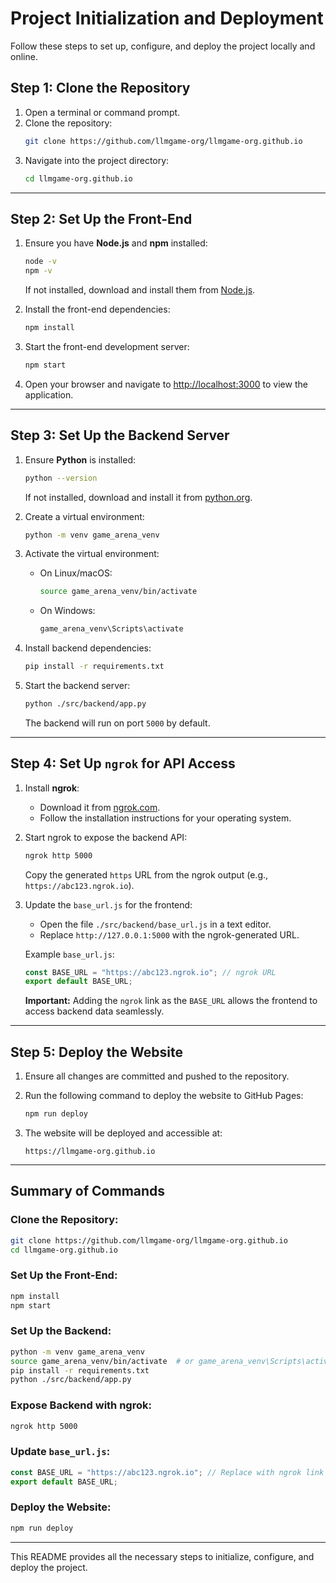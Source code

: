 # Project Initialization and Deployment

Follow these steps to set up, configure, and deploy the project locally and online.

## Step 1: Clone the Repository

1. Open a terminal or command prompt.
2. Clone the repository:
   ```bash
   git clone https://github.com/llmgame-org/llmgame-org.github.io
   ```
3. Navigate into the project directory:
   ```bash
   cd llmgame-org.github.io
   ```

---

## Step 2: Set Up the Front-End

1. Ensure you have **Node.js** and **npm** installed:
   ```bash
   node -v
   npm -v
   ```
   If not installed, download and install them from [Node.js](https://nodejs.org/).

2. Install the front-end dependencies:
   ```bash
   npm install
   ```

3. Start the front-end development server:
   ```bash
   npm start
   ```

4. Open your browser and navigate to [http://localhost:3000](http://localhost:3000) to view the application.

---

## Step 3: Set Up the Backend Server

1. Ensure **Python** is installed:
   ```bash
   python --version
   ```
   If not installed, download and install it from [python.org](https://www.python.org/).

2. Create a virtual environment:
   ```bash
   python -m venv game_arena_venv
   ```

3. Activate the virtual environment:
   - On Linux/macOS:
     ```bash
     source game_arena_venv/bin/activate
     ```
   - On Windows:
     ```bash
     game_arena_venv\Scripts\activate
     ```

4. Install backend dependencies:
   ```bash
   pip install -r requirements.txt
   ```

5. Start the backend server:
   ```bash
   python ./src/backend/app.py
   ```
   The backend will run on port `5000` by default.

---

## Step 4: Set Up `ngrok` for API Access

1. Install **ngrok**:
   - Download it from [ngrok.com](https://ngrok.com/download).
   - Follow the installation instructions for your operating system.

2. Start ngrok to expose the backend API:
   ```bash
   ngrok http 5000
   ```
   Copy the generated `https` URL from the ngrok output (e.g., `https://abc123.ngrok.io`).

3. Update the `base_url.js` for the frontend:
   - Open the file `./src/backend/base_url.js` in a text editor.
   - Replace `http://127.0.0.1:5000` with the ngrok-generated URL.

   Example `base_url.js`:
   ```javascript
   const BASE_URL = "https://abc123.ngrok.io"; // ngrok URL
   export default BASE_URL;
   ```

   **Important:** Adding the `ngrok` link as the `BASE_URL` allows the frontend to access backend data seamlessly.

---

## Step 5: Deploy the Website

1. Ensure all changes are committed and pushed to the repository.
2. Run the following command to deploy the website to GitHub Pages:
   ```bash
   npm run deploy
   ```

3. The website will be deployed and accessible at:
   ```
   https://llmgame-org.github.io
   ```
   
---

## Summary of Commands

### Clone the Repository:
```bash
git clone https://github.com/llmgame-org/llmgame-org.github.io
cd llmgame-org.github.io
```

### Set Up the Front-End:
```bash
npm install
npm start
```

### Set Up the Backend:
```bash
python -m venv game_arena_venv
source game_arena_venv/bin/activate  # or game_arena_venv\Scripts\activate on Windows
pip install -r requirements.txt
python ./src/backend/app.py
```

### Expose Backend with ngrok:
```bash
ngrok http 5000
```

### Update `base_url.js`:
```javascript
const BASE_URL = "https://abc123.ngrok.io"; // Replace with ngrok link
export default BASE_URL;
```

### Deploy the Website:
```bash
npm run deploy
```

---

This README provides all the necessary steps to initialize, configure, and deploy the project.
